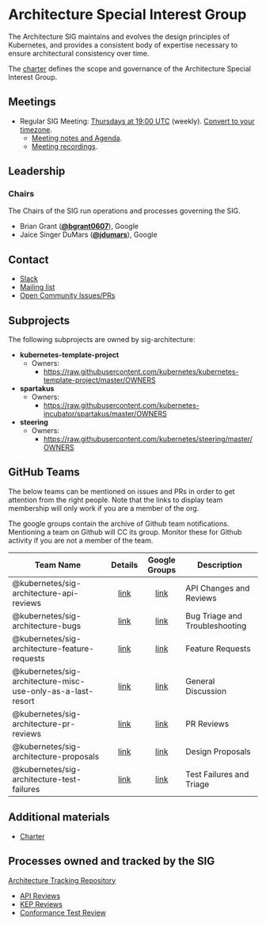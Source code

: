 <!---
This is an autogenerated file!

Please do not edit this file directly, but instead make changes to the
sigs.yaml file in the project root.

To understand how this file is generated, see https://git.k8s.io/community/generator/README.md
--->
# Architecture Special Interest Group

The Architecture SIG maintains and evolves the design principles of Kubernetes, and provides a consistent body of expertise necessary to ensure architectural consistency over time.

The [charter](charter.md) defines the scope and governance of the Architecture Special Interest Group.

## Meetings
* Regular SIG Meeting: [Thursdays at 19:00 UTC](https://docs.google.com/document/d/1FQx0BPlkkl1Bn0c9ocVBxYIKojpmrS1CFP5h0DI68AE/edit) (weekly). [Convert to your timezone](http://www.thetimezoneconverter.com/?t=19:00&tz=UTC).
  * [Meeting notes and Agenda](https://docs.google.com/document/d/1BlmHq5uPyBUDlppYqAAzslVbAO8hilgjqZUTaNXUhKM/edit).
  * [Meeting recordings](https://www.youtube.com/watch?v=d5ERqm3oHN0&list=PL69nYSiGNLP2m6198LaLN6YahX7EEac5g).

## Leadership

### Chairs
The Chairs of the SIG run operations and processes governing the SIG.

* Brian Grant (**[@bgrant0607](https://github.com/bgrant0607)**), Google
* Jaice Singer DuMars (**[@jdumars](https://github.com/jdumars)**), Google

## Contact
* [Slack](https://kubernetes.slack.com/messages/sig-architecture)
* [Mailing list](https://groups.google.com/forum/#!forum/kubernetes-sig-architecture)
* [Open Community Issues/PRs](https://github.com/kubernetes/community/labels/sig%2Farchitecture)

## Subprojects

The following subprojects are owned by sig-architecture:
- **kubernetes-template-project**
  - Owners:
    - https://raw.githubusercontent.com/kubernetes/kubernetes-template-project/master/OWNERS
- **spartakus**
  - Owners:
    - https://raw.githubusercontent.com/kubernetes-incubator/spartakus/master/OWNERS
- **steering**
  - Owners:
    - https://raw.githubusercontent.com/kubernetes/steering/master/OWNERS

## GitHub Teams

The below teams can be mentioned on issues and PRs in order to get attention from the right people.
Note that the links to display team membership will only work if you are a member of the org.

The google groups contain the archive of Github team notifications.
Mentioning a team on Github will CC its group.
Monitor these for Github activity if you are not a member of the team.

| Team Name | Details | Google Groups | Description |
| --------- |:-------:|:-------------:|  ----------- |
| @kubernetes/sig-architecture-api-reviews | [link](https://github.com/orgs/kubernetes/teams/sig-architecture-api-reviews) | [link](https://groups.google.com/forum/#!forum/kubernetes-sig-architecture-api-reviews) | API Changes and Reviews |
| @kubernetes/sig-architecture-bugs | [link](https://github.com/orgs/kubernetes/teams/sig-architecture-bugs) | [link](https://groups.google.com/forum/#!forum/kubernetes-sig-architecture-bugs) | Bug Triage and Troubleshooting |
| @kubernetes/sig-architecture-feature-requests | [link](https://github.com/orgs/kubernetes/teams/sig-architecture-feature-requests) | [link](https://groups.google.com/forum/#!forum/kubernetes-sig-architecture-feature-requests) | Feature Requests |
| @kubernetes/sig-architecture-misc-use-only-as-a-last-resort | [link](https://github.com/orgs/kubernetes/teams/sig-architecture-misc-use-only-as-a-last-resort) | [link](https://groups.google.com/forum/#!forum/kubernetes-sig-architecture-misc-use-only-as-a-last-resort) | General Discussion |
| @kubernetes/sig-architecture-pr-reviews | [link](https://github.com/orgs/kubernetes/teams/sig-architecture-pr-reviews) | [link](https://groups.google.com/forum/#!forum/kubernetes-sig-architecture-pr-reviews) | PR Reviews |
| @kubernetes/sig-architecture-proposals | [link](https://github.com/orgs/kubernetes/teams/sig-architecture-proposals) | [link](https://groups.google.com/forum/#!forum/kubernetes-sig-architecture-proposals) | Design Proposals |
| @kubernetes/sig-architecture-test-failures | [link](https://github.com/orgs/kubernetes/teams/sig-architecture-test-failures) | [link](https://groups.google.com/forum/#!forum/kubernetes-sig-architecture-test-failures) | Test Failures and Triage |

<!-- BEGIN CUSTOM CONTENT -->

## Additional materials

* [Charter](charter.md)

## Processes owned and tracked by the SIG

[Architecture Tracking Repository](https://github.com/kubernetes-sigs/architecture-tracking/)

* [API Reviews](https://github.com/kubernetes-sigs/architecture-tracking/projects/3)
* [KEP Reviews](https://github.com/kubernetes-sigs/architecture-tracking/projects/2)
* [Conformance Test Review](https://github.com/kubernetes-sigs/architecture-tracking/projects/1)

<!-- END CUSTOM CONTENT -->
